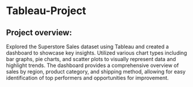 # Tableau-Project

## Project overview:
Explored the Superstore Sales dataset using Tableau and created a dashboard to showcase key insights.
Utilized various chart types including bar graphs, pie charts, and scatter plots to visually represent data 
and highlight trends. The dashboard provides a comprehensive overview of sales by region, product category, 
and shipping method, allowing for easy identification of top performers and opportunities for improvement.
